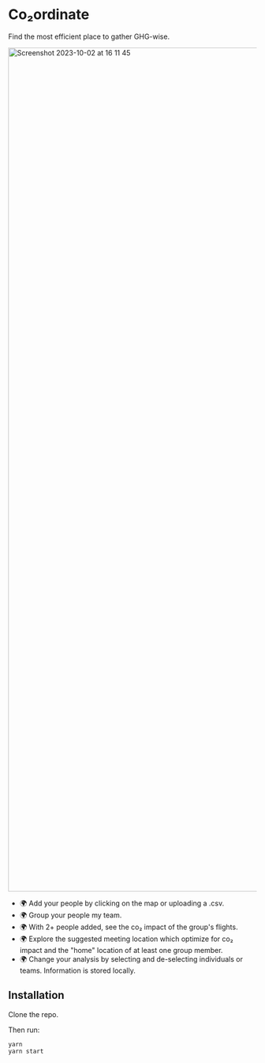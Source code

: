 # Co₂ordinate

Find the most efficient place to gather GHG-wise.

<img width="1706" alt="Screenshot 2023-10-02 at 16 11 45" src="https://github.com/developmentseed/co2ordinate/assets/25919630/2368898a-adef-4e28-b4ca-78af39e8d7c9">

- 🌍 Add your people by clicking on the map or uploading a .csv.
- 🌍 Group your people my team.
- 🌍 With 2+ people added, see the co₂ impact of the group's flights.
- 🌍 Explore the suggested meeting location which optimize for co₂ impact and the "home" location of at least one group member.
- 🌍 Change your analysis by selecting and de-selecting individuals or teams. Information is stored locally.

## Installation

Clone the repo.

Then run:

```
yarn
yarn start
```
